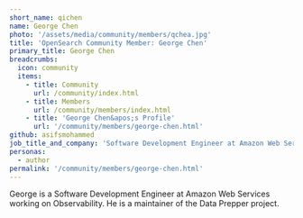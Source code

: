 ```yaml
---
short_name: qichen
name: George Chen
photo: '/assets/media/community/members/qchea.jpg'
title: 'OpenSearch Community Member: George Chen'
primary_title: George Chen
breadcrumbs:
  icon: community
  items:
    - title: Community
      url: /community/index.html
    - title: Members
      url: /community/members/index.html
    - title: 'George Chen&apos;s Profile'
      url: '/community/members/george-chen.html'
github: asifsmohammed
job_title_and_company: 'Software Development Engineer at Amazon Web Services'
personas:
  - author
permalink: '/community/members/george-chen.html'
---
```


George is a Software Development Engineer at Amazon Web Services working on Observability. He is a maintainer of the Data Prepper project.